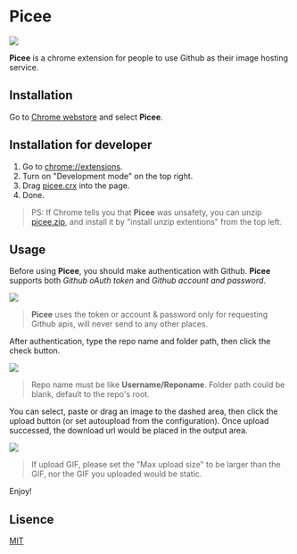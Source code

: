 # Picee

![](./preview/logo.png)

**Picee** is a chrome extension for people to use Github as their image hosting service.

## Installation
Go to [Chrome webstore](https://chrome.google.com/webstore) and select **Picee**.

## Installation for developer
1. Go to [chrome://extensions](chrome://extensions).
2. Turn on "Development mode" on the top right.
3. Drag [picee.crx](https://github.com/jrainlau/picee/releases/download/1.0.0/picee.crx) into the page.
4. Done.

> PS: If Chrome tells you that **Picee** was unsafety, you can unzip [picee.zip](https://github.com/jrainlau/picee/releases/download/1.0.0/picee.zip), and install it by "install unzip extentions" from the top left.

## Usage

Before using **Picee**, you should make authentication with Github. **Picee** supports both *Github oAuth token* and *Github account and password*.

![](./preview/login.gif)

> **Picee** uses the token or account & password only for requesting Github apis, will never send to any other places.

After authentication, type the repo name and folder path, then click the check button.

![](./preview/usage-2.gif)

> Repo name must be like **Username/Reponame**. Folder path could be blank, default to the repo's root.

You can select, paste or drag an image to the dashed area, then click the upload button (or set autoupload from the configuration). Once upload successed, the download url would be placed in the output area.

![](./preview/usage-1.gif)

> If upload GIF, please set the "Max upload size" to be larger than the GIF, nor the GIF you uploaded would be static.

Enjoy!

## Lisence
[MIT](./LICENSE)